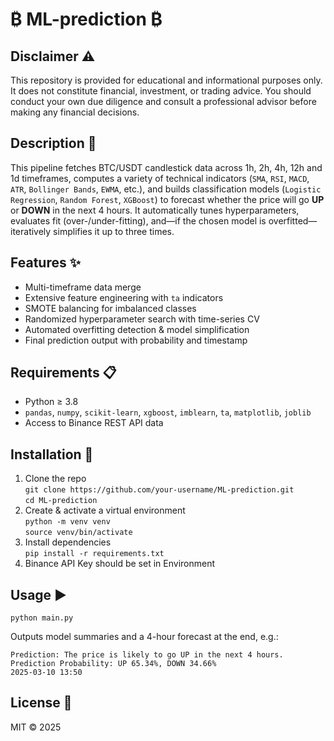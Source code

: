 # ₿ ML-prediction ₿

## Disclaimer ⚠️
This repository is provided for educational and informational purposes only. It does not constitute financial, investment, or trading advice. You should conduct your own due diligence and consult a professional advisor before making any financial decisions.

## Description 📝
This pipeline fetches BTC/USDT candlestick data across 1h, 2h, 4h, 12h and 1d timeframes, computes a variety of technical indicators (`SMA`, `RSI`, `MACD`, `ATR`, `Bollinger Bands`, `EWMA`, etc.), and builds classification models (`Logistic Regression`, `Random Forest`, `XGBoost`) to forecast whether the price will go **UP** or **DOWN** in the next 4 hours. It automatically tunes hyperparameters, evaluates fit (over-/under-fitting), and—if the chosen model is overfitted—iteratively simplifies it up to three times.

## Features ✨
- Multi-timeframe data merge  
- Extensive feature engineering with `ta` indicators  
- SMOTE balancing for imbalanced classes  
- Randomized hyperparameter search with time-series CV  
- Automated overfitting detection & model simplification  
- Final prediction output with probability and timestamp  

## Requirements 📋
- Python ≥ 3.8  
- `pandas`, `numpy`, `scikit-learn`, `xgboost`, `imblearn`, `ta`, `matplotlib`, `joblib`  
- Access to Binance REST API data  

## Installation 🚀
1. Clone the repo  
   `git clone https://github.com/your-username/ML-prediction.git`  
   `cd ML-prediction`  
2. Create & activate a virtual environment  
   `python -m venv venv`  
   `source venv/bin/activate`  
3. Install dependencies  
   `pip install -r requirements.txt`
4. Binance API Key should be set in Environment

## Usage ▶️
`python main.py`  

Outputs model summaries and a 4-hour forecast at the end, e.g.:  
```
Prediction: The price is likely to go UP in the next 4 hours.
Prediction Probability: UP 65.34%, DOWN 34.66%
2025-03-10 13:50
```

## License 📄
MIT © 2025

